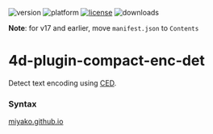 ![version](https://img.shields.io/badge/version-17%2B-3E8B93)
![platform](https://img.shields.io/static/v1?label=platform&message=mac-intel%20|%20mac-arm%20|%20win-64&color=blue)
[![license](https://img.shields.io/github/license/miyako/4d-plugin-compact-enc-det)](LICENSE)
![downloads](https://img.shields.io/github/downloads/miyako/4d-plugin-compact-enc-det/total)

**Note**: for v17 and earlier, move `manifest.json` to `Contents`

# 4d-plugin-compact-enc-det
Detect text encoding using [CED](https://github.com/google/compact_enc_det).

### Syntax

[miyako.github.io](https://miyako.github.io/2020/01/14/4d-plugin-compact-enc-det.html)
